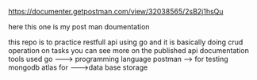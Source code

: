 https://documenter.getpostman.com/view/32038565/2sB2j1hsQu

here this  one is my  post man  doumentation

this   repo is   to practice restfull api using go and  it is basically doing   crud  operation on tasks 
you can  see more on the published  api documentation
tools used 
go ---> programming language
postman --> for testing
mongodb atlas for  --->data base storage


